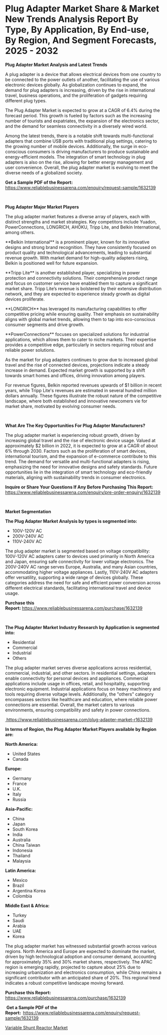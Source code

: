 <p><h1>Plug Adapter Market Share & Market New Trends Analysis Report By Type, By Application, By End-use, By Region, And Segment Forecasts, 2025 - 2032</h1></p><p><strong>Plug Adapter Market Analysis and Latest Trends</strong></p>
<p><p>A plug adapter is a device that allows electrical devices from one country to be connected to the power outlets of another, facilitating the use of various electronic devices globally. As globalization continues to expand, the demand for plug adapters is increasing, driven by the rise in international travel, business operations, and the proliferation of gadgets requiring different plug types.</p><p>The Plug Adapter Market is expected to grow at a CAGR of 6.4% during the forecast period. This growth is fueled by factors such as the increasing number of tourists and expatriates, the expansion of the electronics sector, and the demand for seamless connectivity in a diversely wired world. </p><p>Among the latest trends, there is a notable shift towards multi-functional adapters that combine USB ports with traditional plug settings, catering to the growing number of mobile devices. Additionally, the surge in eco-conscious consumers is driving manufacturers to produce sustainable and energy-efficient models. The integration of smart technology in plug adapters is also on the rise, allowing for better energy management and user convenience. Overall, the plug adapter market is evolving to meet the diverse needs of a globalized society.</p></p>
<p><strong>Get a Sample PDF of the Report:&nbsp;</strong> <a href="https://www.reliablebusinessarena.com/enquiry/request-sample/1632139?utm_campaign=2039&utm_medium=2&utm_source=Github&utm_content=ia&utm_term=11022025&utm_id=plug-adapter">https://www.reliablebusinessarena.com/enquiry/request-sample/1632139</a></p>
<p>&nbsp;</p>
<p><strong>Plug Adapter Major Market Players</strong></p>
<p><p>The plug adapter market features a diverse array of players, each with distinct strengths and market strategies. Key competitors include Yuadon, PowerConnections, LONGRICH, AHOKU, Tripp Lite, and Belkin International, among others. </p><p>**Belkin International** is a prominent player, known for its innovative designs and strong brand recognition. They have consistently focused on product quality and technological advancements, leading to substantial revenue growth. With market demand for high-quality adapters rising, Belkin is positioned well for future expansion.</p><p>**Tripp Lite** is another established player, specializing in power protection and connectivity solutions. Their comprehensive product range and focus on customer service have enabled them to capture a significant market share. Tripp Lite’s revenue is bolstered by their extensive distribution network, and they are expected to experience steady growth as digital devices proliferate.</p><p>**LONGRICH** has leveraged its manufacturing capabilities to offer competitive pricing while ensuring quality. Their emphasis on sustainability aligns with global market trends, allowing them to tap into eco-conscious consumer segments and drive growth.</p><p>**PowerConnections** focuses on specialized solutions for industrial applications, which allows them to cater to niche markets. Their expertise provides a competitive edge, particularly in sectors requiring robust and reliable power solutions.</p><p>As the market for plug adapters continues to grow due to increased global travel and the rise of connected devices, projections indicate a steady increase in demand. Expected market growth is supported by a shift towards smart homes and offices, driving innovation among players. </p><p>For revenue figures, Belkin reported revenues upwards of $1 billion in recent years, while Tripp Lite's revenues are estimated in several hundred million dollars annually. These figures illustrate the robust nature of the competitive landscape, where both established and innovative newcomers vie for market share, motivated by evolving consumer needs.</p></p>
<p>&nbsp;</p>
<p><strong>What Are The Key Opportunities For Plug Adapter Manufacturers?</strong></p>
<p><p>The plug adapter market is experiencing robust growth, driven by increasing global travel and the rise of electronic device usage. Valued at approximately $2 billion in 2022, it is expected to grow at a CAGR of about 6% through 2030. Factors such as the proliferation of smart devices, international tourism, and the expansion of e-commerce contribute to this trend. The demand for versatile and multi-functional adapters is rising, emphasizing the need for innovative designs and safety standards. Future opportunities lie in the integration of smart technology and eco-friendly materials, aligning with sustainability trends in consumer electronics.</p></p>
<p><strong>Inquire or Share Your Questions If Any Before Purchasing This Report:</strong> <a href="https://www.reliablebusinessarena.com/enquiry/pre-order-enquiry/1632139?utm_campaign=2039&utm_medium=2&utm_source=Github&utm_content=ia&utm_term=11022025&utm_id=plug-adapter">https://www.reliablebusinessarena.com/enquiry/pre-order-enquiry/1632139</a></p>
<p>&nbsp;</p>
<p><strong>Market Segmentation</strong></p>
<p><strong>The Plug Adapter Market Analysis by types is segmented into:</strong></p>
<p><ul><li>100V-120V AC</li><li>200V-240V AC</li><li>110V-240V AC</li></ul></p>
<p><p>The plug adapter market is segmented based on voltage compatibility: 100V-120V AC adapters cater to devices used primarily in North America and Japan, ensuring safe connectivity for lower voltage electronics. The 200V-240V AC range serves Europe, Australia, and many Asian countries, accommodating higher voltage appliances. Lastly, 110V-240V AC adapters offer versatility, supporting a wide range of devices globally. These categories address the need for safe and efficient power conversion across different electrical standards, facilitating international travel and device usage.</p></p>
<p><strong>Purchase this Report:&nbsp;</strong><a href="https://www.reliablebusinessarena.com/purchase/1632139?utm_campaign=2039&utm_medium=2&utm_source=Github&utm_content=ia&utm_term=11022025&utm_id=plug-adapter">https://www.reliablebusinessarena.com/purchase/1632139</a></p>
<p>&nbsp;</p>
<p><strong>The Plug Adapter Market Industry Research by Application is segmented into:</strong></p>
<p><ul><li>Residential</li><li>Commercial</li><li>Industrial</li><li>Others</li></ul></p>
<p><p>The plug adapter market serves diverse applications across residential, commercial, industrial, and other sectors. In residential settings, adapters enable connectivity for personal devices and appliances. Commercial applications include usage in offices, retail, and hospitality, supporting electronic equipment. Industrial applications focus on heavy machinery and tools requiring diverse voltage levels. Additionally, the "others" category encompasses sectors like healthcare and education, where reliable power connections are essential. Overall, the market caters to various environments, ensuring compatibility and safety in power connections.</p></p>
<p><a href="https://www.reliablebusinessarena.com/plug-adapter-market-r1632139?utm_campaign=2039&utm_medium=2&utm_source=Github&utm_content=ia&utm_term=11022025&utm_id=plug-adapter">&nbsp;https://www.reliablebusinessarena.com/plug-adapter-market-r1632139</a></p>
<p><strong>In terms of Region, the Plug Adapter Market Players available by Region are:</strong></p>
<p>
    <p> <strong> North America: </strong>
        <ul>
            <li>United States</li>
            <li>Canada</li>
        </ul>
        </p> 
    <p> <strong> Europe: </strong>
        <ul>
            <li>Germany</li>
            <li>France</li>
            <li>U.K.</li>
            <li>Italy</li>
            <li>Russia</li>
        </ul>
        </p> 
    <p> <strong> Asia-Pacific: </strong>
        <ul>
            <li>China</li>
            <li>Japan</li>
            <li>South Korea</li>
            <li>India</li>
            <li>Australia</li>
            <li>China Taiwan</li>
            <li>Indonesia</li>
            <li>Thailand</li>
            <li>Malaysia</li>
        </ul>
        </p> 
    <p> <strong> Latin America: </strong>
        <ul>
            <li>Mexico</li>
            <li>Brazil</li>
            <li>Argentina Korea</li>
            <li>Colombia</li>
        </ul>
        </p> 
    <p> <strong> Middle East & Africa: </strong>
        <ul>
            <li>Turkey</li>
            <li>Saudi</li>
            <li>Arabia</li>
            <li>UAE</li>
            <li>Korea</li>
        </ul>
    </p>
    </p>
<p><p>The plug adapter market has witnessed substantial growth across various regions. North America and Europe are expected to dominate the market, driven by high technological adoption and consumer demand, accounting for approximately 35% and 30% market shares, respectively. The APAC region is emerging rapidly, projected to capture about 25% due to increasing urbanization and electronics consumption, while China remains a significant contributor with an anticipated share of 20%. This regional trend indicates a robust competitive landscape moving forward.</p></p>
<p><strong>Purchase this Report: </strong><a href="https://www.reliablebusinessarena.com/purchase/1632139?utm_campaign=2039&utm_medium=2&utm_source=Github&utm_content=ia&utm_term=11022025&utm_id=plug-adapter">https://www.reliablebusinessarena.com/purchase/1632139</a></p>
<p>&nbsp;<strong>Get a Sample PDF of the Report:&nbsp;&nbsp;</strong><a href="https://www.reliablebusinessarena.com/enquiry/request-sample/1632139?utm_campaign=2039&utm_medium=2&utm_source=Github&utm_content=ia&utm_term=11022025&utm_id=plug-adapter">https://www.reliablebusinessarena.com/enquiry/request-sample/1632139</a></p>
<p><strong></strong></p>
<p><p><a href="https://github.com/SamiaChowdhury801/Market-Research-Report-List-1/blob/main/variable-shunt-reactor-market.md?utm_campaign=2039&utm_medium=2&utm_source=Github&utm_content=ia&utm_term=11022025&utm_id=plug-adapter">Variable Shunt Reactor Market</a></p></p>